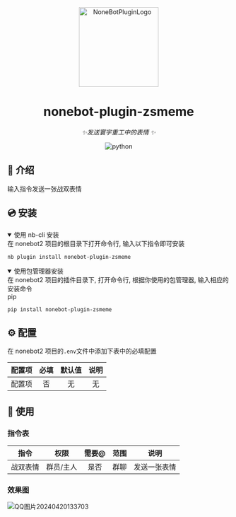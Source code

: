 <div align="center">
  <a href="https://v2.nonebot.dev/store"><img src="https://github.com/A-kirami/nonebot-plugin-template/blob/resources/nbp_logo.png" width="180" height="180" alt="NoneBotPluginLogo"></a>
</div>

<div align="center">

# nonebot-plugin-zsmeme

_✨发送寰宇重工中的表情 ✨_



<img src="https://img.shields.io/badge/python-3.8+-blue.svg" alt="python">

</div>




## 📖 介绍

输入指令发送一张战双表情

## 💿 安装

<details open>
<summary>使用 nb-cli 安装</summary>
在 nonebot2 项目的根目录下打开命令行, 输入以下指令即可安装

    nb plugin install nonebot-plugin-zsmeme

</details>

<details open>
<summary>使用包管理器安装</summary>
在 nonebot2 项目的插件目录下, 打开命令行, 根据你使用的包管理器, 输入相应的安装命令

<summary>pip</summary>

    pip install nonebot-plugin-zsmeme
</details>


## ⚙️ 配置

在 nonebot2 项目的`.env`文件中添加下表中的必填配置

| 配置项 | 必填 | 默认值 | 说明 |
|:-----:|:----:|:----:|:----:|
| 配置项 | 否 | 无 | 无 |

## 🎉 使用
### 指令表
| 指令 | 权限 | 需要@ | 范围 | 说明 |
|:-----:|:----:|:----:|:----:|:----:|
| 战双表情 | 群员/主人 | 是否| 群聊 | 发送一张表情 |
### 效果图

![QQ图片20240420133703](https://github.com/shi-yingyingjiang/nonebot-plugin-zsmeme/assets/136897416/feb50e5e-fe0c-481a-a94f-c83c062129de)
